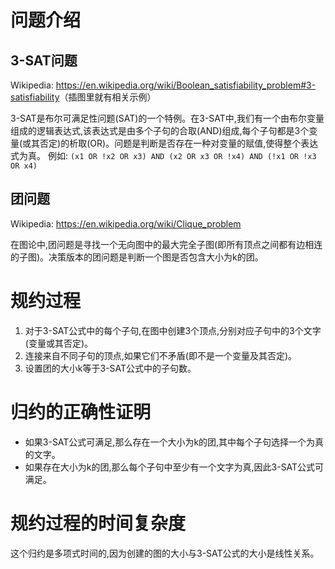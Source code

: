 # 问题介绍
## 3-SAT问题
Wikipedia: <https://en.wikipedia.org/wiki/Boolean_satisfiability_problem#3-satisfiability>（插图里就有相关示例）

3-SAT是布尔可满足性问题(SAT)的一个特例。在3-SAT中,我们有一个由布尔变量组成的逻辑表达式,该表达式是由多个子句的合取(AND)组成,每个子句都是3个变量(或其否定)的析取(OR)。问题是判断是否存在一种对变量的赋值,使得整个表达式为真。
例如: `(x1 OR !x2 OR x3) AND (x2 OR x3 OR !x4) AND (!x1 OR !x3 OR x4)`

## 团问题
Wikipedia: <https://en.wikipedia.org/wiki/Clique_problem>

在图论中,团问题是寻找一个无向图中的最大完全子图(即所有顶点之间都有边相连的子图)。决策版本的团问题是判断一个图是否包含大小为k的团。

# 规约过程
1. 对于3-SAT公式中的每个子句,在图中创建3个顶点,分别对应子句中的3个文字(变量或其否定)。
2. 连接来自不同子句的顶点,如果它们不矛盾(即不是一个变量及其否定)。
3. 设置团的大小k等于3-SAT公式中的子句数。

# 归约的正确性证明
- 如果3-SAT公式可满足,那么存在一个大小为k的团,其中每个子句选择一个为真的文字。
- 如果存在大小为k的团,那么每个子句中至少有一个文字为真,因此3-SAT公式可满足。

# 规约过程的时间复杂度
这个归约是多项式时间的,因为创建的图的大小与3-SAT公式的大小是线性关系。